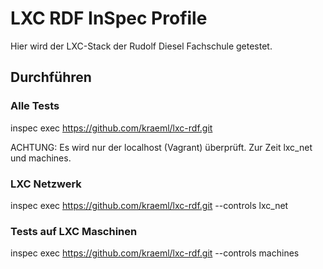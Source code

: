 # LXC RDF InSpec Profile

Hier wird der LXC-Stack der Rudolf Diesel Fachschule getestet.

## Durchführen

### Alle Tests

inspec exec https://github.com/kraeml/lxc-rdf.git

ACHTUNG: Es wird nur der localhost (Vagrant) überprüft. Zur Zeit lxc_net und machines.

### LXC Netzwerk

inspec exec https://github.com/kraeml/lxc-rdf.git --controls lxc_net

### Tests auf LXC Maschinen

inspec exec https://github.com/kraeml/lxc-rdf.git --controls machines
